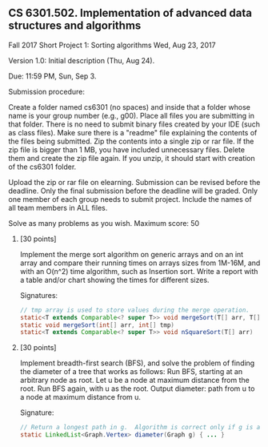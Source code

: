 ## CS 6301.502. Implementation of advanced data structures and algorithms

Fall 2017
Short Project 1: Sorting algorithms
Wed, Aug 23, 2017

Version 1.0: Initial description (Thu, Aug 24).

Due: 11:59 PM, Sun, Sep 3.

Submission procedure:

Create a folder named cs6301 (no spaces) and inside that a folder whose
name is your group number (e.g., g00).  Place all files you are submitting
in that folder.  There is no need to submit binary files created by your
IDE (such as class files).  Make sure there is a "readme" file explaining
the contents of the files being submitted.  Zip the contents into a single
zip or rar file.  If the zip file is bigger than 1 MB, you have included
unnecessary files.  Delete them and create the zip file again.  If you
unzip, it should start with creation of the cs6301 folder.

Upload the zip or rar file on elearning.  Submission can be revised before
the deadline.  Only the final submission before the deadline will be graded.
Only one member of each group needs to submit project.  Include the names
of all team members in ALL files.

Solve as many problems as you wish.  Maximum score: 50


1. [30 points]

   Implement the merge sort algorithm on generic arrays and on an int array
   and compare their running times on arrays sizes from 1M-16M, and with
   an O(n^2) time algorithm, such as Insertion sort.  Write a report
   with a table and/or chart showing the times for different sizes.

   Signatures:
   
   ```java
   // tmp array is used to store values during the merge operation.
   static<T extends Comparable<? super T>> void mergeSort(T[] arr, T[] tmp)
   static void mergeSort(int[] arr, int[] tmp)
   static<T extends Comparable<? super T>> void nSquareSort(T[] arr)
   ```

2. [30 points]

   Implement breadth-first search (BFS), and solve the problem of
   finding the diameter of a tree that works as follows:
   Run BFS, starting at an arbitrary node as root.  Let u be a node
   at maximum distance from the root.  Run BFS again, with u as the root.
   Output diameter: path from u to a node at maximum distance from u.

   Signature:

   ```java
   // Return a longest path in g.  Algorithm is correct only if g is a tree.
   static LinkedList<Graph.Vertex> diameter(Graph g) { ... }
   ```